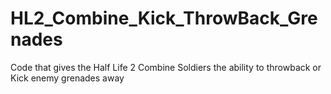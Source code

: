 # HL2_Combine_Kick_ThrowBack_Grenades
Code that gives the Half Life 2 Combine Soldiers the ability to throwback or Kick enemy grenades away
